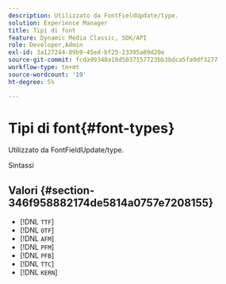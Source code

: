 ```yaml
---
description: Utilizzato da FontFieldUpdate/type.
solution: Experience Manager
title: Tipi di font
feature: Dynamic Media Classic, SDK/API
role: Developer,Admin
exl-id: 3a127244-89b9-45ed-bf25-23395a89d20e
source-git-commit: fcda99340a18d5037157723bb3bdca5fa9df3277
workflow-type: tm+mt
source-wordcount: '19'
ht-degree: 5%

---
```


# Tipi di font{#font-types}

Utilizzato da FontFieldUpdate/type.

Sintassi

## Valori {#section-346f958882174de5814a0757e7208155}

* [!DNL `TTF`]
* [!DNL `OTF`]
* [!DNL `AFM`]
* [!DNL `PFM`]
* [!DNL `PFB`]
* [!DNL `TTC`]
* [!DNL `KERN`]

